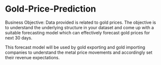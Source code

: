 # Gold-Price-Prediction
Business Objective:
Data provided is related to gold prices. The objective is to understand the underlying structure in your dataset and come up with a suitable forecasting model which can effectively forecast gold prices for next 30 days.  

This forecast model will be used by gold exporting and gold importing companies to understand the metal price movements and accordingly set their revenue expectations. 
